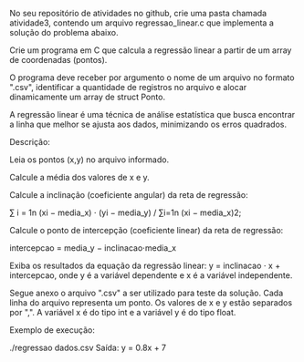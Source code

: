 No seu repositório de atividades no github, crie uma pasta chamada atividade3, contendo um arquivo regressao_linear.c que implementa a solução do problema abaixo.

Crie um programa em C que calcula a regressão linear a partir de um array de coordenadas (pontos).

O programa deve receber por argumento o nome de um arquivo no formato ".csv", identificar a quantidade de registros no arquivo e alocar dinamicamente um array de struct Ponto. 

A regressão linear é uma técnica de análise estatística que busca encontrar a linha que melhor se ajusta aos dados, minimizando os erros quadrados.

Descrição:

Leia os pontos (x,y) no arquivo informado.

Calcule a média dos valores de x e y.

Calcule a inclinação (coeficiente angular) da reta de regressão:

∑ i = 1n (xi − media_x) ⋅ (yi − media_y) / ∑i=1n (xi − media_x)2;

Calcule o ponto de intercepção (coeficiente linear) da reta de regressão:

intercepcao = media_y − inclinacao⋅media_x

Exiba os resultados da equação da regressão linear: 
y = inclinacao ⋅ x + intercepcao, onde 
y
 é a variável dependente e 
x
 é a variável independente.

Segue anexo o arquivo ".csv" a ser utilizado para teste da solução. Cada linha do arquivo representa um ponto. Os valores de x e y estão separados por ",". A variável x é do tipo int e a variável y é do tipo float. 

Exemplo de execução:

./regressao dados.csv
Saída: y = 0.8x + 7